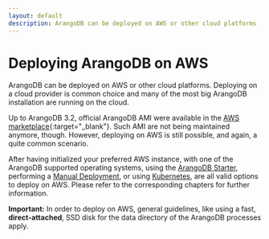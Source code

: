 ```yaml
---
layout: default
description: ArangoDB can be deployed on AWS or other cloud platforms
---
```

Deploying ArangoDB on AWS
=========================

ArangoDB can be deployed on AWS or other cloud platforms. Deploying on a cloud
provider is common choice and many of the most big ArangoDB installation are running
on the cloud.

Up to ArangoDB 3.2, official ArangoDB AMI were available in the [AWS marketplace](https://aws.amazon.com/marketplace/search/results/ref=dtl_navgno_search_box?page=1&searchTerms=arangodb){:target="_blank"}.
Such AMI are not being maintained anymore, though. However, deploying on AWS is
still possible, and again, a quite common scenario.

After having initialized your preferred AWS instance, with one of the ArangoDB supported
operating systems, using the [ArangoDB Starter](deployment-arango-dbstarter.html),
performing a [Manual Deployment](deployment-manually.html),
or using [Kubernetes](deployment-kubernetes.html), 
are all valid options to deploy on AWS. Please refer to the corresponding chapters for further 
information.

**Important:** In order to deploy on AWS, general guidelines, like using a fast,
**direct-attached**, SSD disk for the data directory of the ArangoDB processes
apply.
